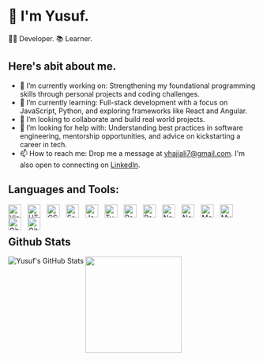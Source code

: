 # 👋 I'm Yusuf.

🧑‍💻 Developer. 📚 Learner.


## Here's abit about me.

- 🔭 I’m currently working on: Strengthening my foundational programming skills through personal projects and coding challenges.
- 🌱 I’m currently learning: Full-stack development with a focus on JavaScript, Python, and exploring frameworks like React and Angular.
- 👯 I’m looking to collaborate and build real world projects.
- 🤔 I’m looking for help with: Understanding best practices in software engineering, mentorship opportunities, and advice on kickstarting a career in tech.
- 📫 How to reach me: Drop me a message at yhajiali7@gmail.com. I'm also open to connecting on <a href="https://www.linkedin.com/in/yhajiali">LinkedIn</a>.


## Languages and Tools:


<img align="left" alt="Visual Studio Code" width="26px" src="https://cdn.jsdelivr.net/gh/devicons/devicon/icons/vscode/vscode-original.svg" style="padding-right:10px;" />
<img align="left" alt="HTML5" width="26px" src="https://cdn.jsdelivr.net/gh/devicons/devicon/icons/html5/html5-original.svg" style="padding-right:10px;" />
<img align="left" alt="CSS3" width="26px" src="https://cdn.jsdelivr.net/gh/devicons/devicon/icons/css3/css3-original.svg" style="padding-right:10px;" />
<img align="left" alt="Sass" width="26px" src="https://cdn.jsdelivr.net/gh/devicons/devicon/icons/tailwindcss/tailwindcss-original.svg" style="padding-right:10px;" />
<img align="left" alt="JavaScript" width="26px" src="https://cdn.jsdelivr.net/gh/devicons/devicon/icons/javascript/javascript-original.svg" style="padding-right:10px;" />
<img align="left" alt="TypeScript" width="26px" src="https://cdn.jsdelivr.net/gh/devicons/devicon/icons/typescript/typescript-original.svg" style="padding-right:10px;" />
<img align="left" alt="React" width="26px" src="https://cdn.jsdelivr.net/gh/devicons/devicon/icons/react/react-original.svg" style="padding-right:10px;" />
<img align="left" alt="Redux" width="26px" src="https://cdn.jsdelivr.net/gh/devicons/devicon/icons/redux/redux-original.svg" style="padding-right:10px;" />
<img align="left" alt="Nextjs" width="26px" src="https://cdn.jsdelivr.net/gh/devicons/devicon/icons/nextjs/nextjs-original.svg" style="padding-right:10px;" />
<img align="left" alt="Node.js" width="26px" src="https://cdn.jsdelivr.net/gh/devicons/devicon/icons/nodejs/nodejs-original.svg" style="padding-right:10px;" />
<img align="left" alt="MongoDB" width="26px" src="https://cdn.jsdelivr.net/gh/devicons/devicon/icons/mongodb/mongodb-original.svg" style="padding-right:10px;" />
<img align="left" alt="MySQL" width="26px" src="https://cdn.jsdelivr.net/gh/devicons/devicon/icons/mysql/mysql-original.svg" style="padding-right:10px;" />
<img align="left" alt="Git" width="26px" src="https://cdn.jsdelivr.net/gh/devicons/devicon/icons/git/git-original.svg" style="padding-right:10px;" />
<img align="left" alt="GitHub" width="26px" src="https://user-images.githubusercontent.com/3369400/139447912-e0f43f33-6d9f-45f8-be46-2df5bbc91289.png" style="padding-right:10px;" />

<br/><br/>

## Github Stats

<img align="left" alt="Yusuf's GitHub Stats" src="https://github-readme-stats.vercel.app/api?username=yhajiali&show_icons=true&hide_border=false&title_color=006CD2&icon_color=006CD2&bg_color=09131B&text_color=ffffff&border_color=0c1a25" />
<img style="height: 195px" src="https://github-readme-stats.vercel.app/api/top-langs/?username=yhajiali&show_icons=true&hide_border=false&title_color=006CD2&icon_color=006CD2&bg_color=09131B&text_color=ffffff&border_color=0c1a25&layout=compact"/>
